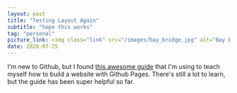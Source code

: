 ```yaml
---
layout: post
title: "Testing Layout Again"
subtitle: "hope this works"
tag: "personal"
picture_link: <img class="link" src="/images/bay_bridge.jpg" alt="Bay Bridge"/>
date: 2020-07-25
---
```


I'm new to Github, but I found [this awesome guide](http://jmcglone.com/guides/github-pages/) that I'm using to teach myself how to build a website with Github Pages. There's still a lot to learn, but the guide has been super helpful so far. 
